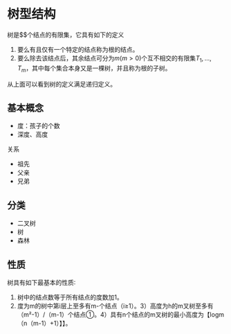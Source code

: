 # 树型结构

树是$$个结点的有限集，它具有如下的定义

1. 要么有且仅有一个特定的结点称为根的结点。
2. 要么除去该结点后，其余结点可分为$m(m>0)$个互不相交的有限集$T_1,...,T_m$，其中每个集合本身又是一棵树，并且称为根的子树。

从上面可以看到树的定义满足递归定义。

## 基本概念

- 度：孩子的个数
- 深度、高度

关系

- 祖先
- 父亲
- 兄弟

## 分类

- 二叉树
- 树
- 森林

## 性质

树具有如下最基本的性质∶
1. 树中的结点数等于所有结点的度数加1。
2. 度为m的树中第i层上至多有m-个结点（i≥1）。3）高度为h的m叉树至多有（m²-1）/（m-1）个结点①。4）具有n个结点的m叉树的最小高度为【logm（n（m-1）+1）】】。

